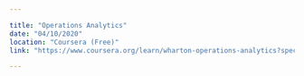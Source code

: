 ```yaml
---

title: "Operations Analytics"
date: "04/10/2020"
location: "Coursera (Free)"
link: "https://www.coursera.org/learn/wharton-operations-analytics?specialization=business-analytics"

---
```

